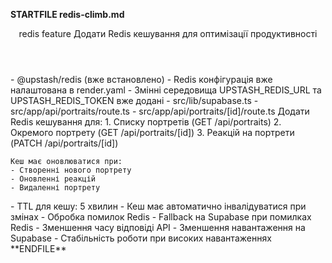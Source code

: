 **STARTFILE redis-climb.md**
<Climb>
  <header>
    <id>redis</id>
    <type>feature</type>
    <description>Додати Redis кешування для оптимізації продуктивності</description>
  </header>
  <newDependencies>
    - @upstash/redis (вже встановлено)
  </newDependencies>
  <prerequisitChanges>
    - Redis конфігурація вже налаштована в render.yaml
    - Змінні середовища UPSTASH_REDIS_URL та UPSTASH_REDIS_TOKEN вже додані
  </prerequisitChanges>
  <relevantFiles>
    - src/lib/supabase.ts
    - src/app/api/portraits/route.ts
    - src/app/api/portraits/[id]/route.ts
  </relevantFiles>
  <featureOverview>
    Додати Redis кешування для:
    1. Списку портретів (GET /api/portraits)
    2. Окремого портрету (GET /api/portraits/[id])
    3. Реакцій на портрети (PATCH /api/portraits/[id])
    
    Кеш має оновлюватися при:
    - Створенні нового портрету
    - Оновленні реакцій
    - Видаленні портрету
  </featureOverview>
  <technicalRequirements>
    - TTL для кешу: 5 хвилин
    - Кеш має автоматично інвалідуватися при змінах
    - Обробка помилок Redis
    - Fallback на Supabase при помилках Redis
  </technicalRequirements>
  <successMetrics>
    - Зменшення часу відповіді API
    - Зменшення навантаження на Supabase
    - Стабільність роботи при високих навантаженнях
  </successMetrics>
</Climb>
**ENDFILE** 